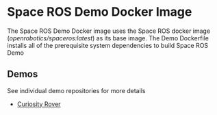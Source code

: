 # Space ROS Demo Docker Image

The Space ROS Demo Docker image uses the Space ROS docker image (*openrobotics/spaceros:latest*) as its base image. The Demo Dockerfile installs all of the prerequisite system dependencies to build Space ROS Demo

## Demos

See individual demo repositories for more details

* [Curiosity Rover](https://github.com/space-ros/demo)

